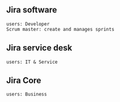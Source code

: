 ## Jira software
    users: Developer 
    Scrum master: create and manages sprints
## Jira service desk
    users: IT & Service 
## Jira Core
    users: Business